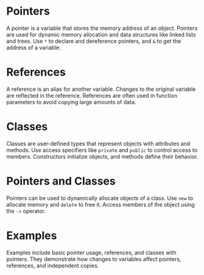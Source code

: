 # Pointers

A pointer is a variable that stores the memory address of an object. Pointers are used for dynamic memory allocation and data structures like linked lists and trees. Use `*` to declare and dereference pointers, and `&` to get the address of a variable.

# References

A reference is an alias for another variable. Changes to the original variable are reflected in the reference. References are often used in function parameters to avoid copying large amounts of data.

# Classes

Classes are user-defined types that represent objects with attributes and methods. Use access specifiers like `private` and `public` to control access to members. Constructors initialize objects, and methods define their behavior.

# Pointers and Classes

Pointers can be used to dynamically allocate objects of a class. Use `new` to allocate memory and `delete` to free it. Access members of the object using the `->` operator.

# Examples

Examples include basic pointer usage, references, and classes with pointers. They demonstrate how changes to variables affect pointers, references, and independent copies.
